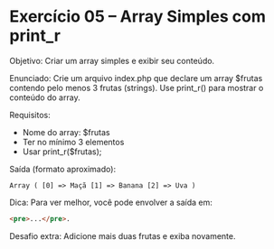 # Exercício 05 – Array Simples com print_r

Objetivo: Criar um array simples e exibir seu conteúdo.

Enunciado:
Crie um arquivo index.php que declare um array $frutas contendo pelo menos 3 frutas (strings).
Use print_r() para mostrar o conteúdo do array.

Requisitos:
- Nome do array: $frutas
- Ter no mínimo 3 elementos
- Usar print_r($frutas);

Saída (formato aproximado):

```
Array ( [0] => Maçã [1] => Banana [2] => Uva )
```

Dica: Para ver melhor, você pode envolver a saída em:
````HTML
<pre>...</pre>.
````

Desafio extra: Adicione mais duas frutas e exiba novamente.

